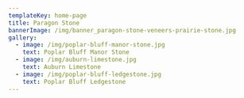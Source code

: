 ```yaml
---
templateKey: home-page
title: Paragon Stone
bannerImage: /img/banner_paragon-stone-veneers-prairie-stone.jpg
gallery:
  - image: /img/poplar-bluff-manor-stone.jpg
    text: Poplar Bluff Manor Stone
  - image: /img/auburn-limestone.jpg
    text: Auburn Limestone
  - image: /img/poplar-bluff-ledgestone.jpg
    text: Poplar Bluff Ledgestone
---
```


